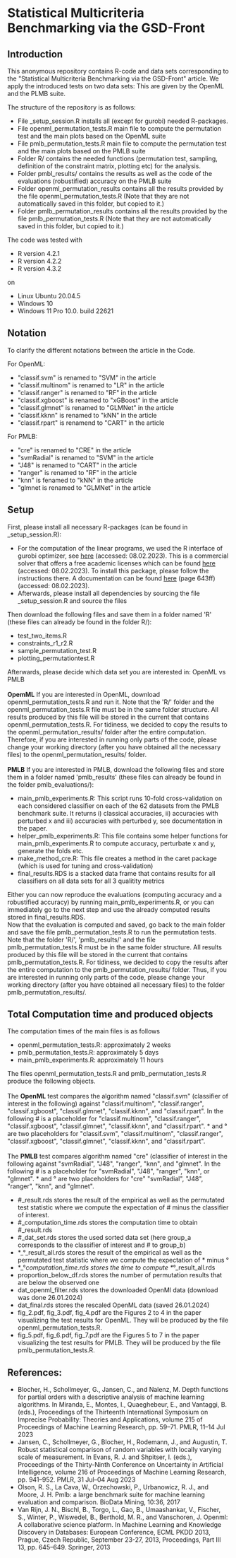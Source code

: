 
# Statistical Multicriteria Benchmarking via the GSD-Front

## Introduction
This anonymous repository contains R-code and data sets corresponding to the "Statistical Multicriteria Benchmarking via the GSD-Front" article. We apply the introduced tests on two data sets: This are given by the OpenML and the PLMB suite.

The structure of the repository is as follows:
- File _setup_session.R installs all (except for gurobi) needed R-packages.
- File openml_permutation_tests.R main file to compute the permutation test and the main plots based on the OpenML suite
- File pmlb_permutation_tests.R main file to compute the permutation test and the main plots based on the PMLB suite
- Folder R/ contains the needed functions (permutation test, sampling, definition of the constraint matrix, plotting etc) for the analysis.
- Folder pmbl_results/ contains the results as well as the code of the evaluations (robustified) accuracy on the PMLB suite
- Folder openml_permutation_results contains all the results provided by the file openml_permutation_tests.R (Note that they are not automatically saved in this folder, but copied to it.)
- Folder pmlb_permutation_results contains all the results provided by the file pmlb_permutation_tests.R (Note that they are not automatically saved in this folder, but copied to it.)

The code was tested with
- R version 4.2.1
- R version 4.2.2
- R version 4.3.2

on

- Linux Ubuntu 20.04.5
- Windows 10
- Windows 11 Pro 10.0. build 22621

## Notation
To clarify the different notations between the article in the Code.

For OpenML:
- "classif.svm" is renamed to "SVM" in the article
- "classif.multinom" is renamed to "LR" in the article
- "classif.ranger" is renamed to "RF" in the article
- "classif.xgboost" is renamed to "xGBoost" in the article
- "classif.glmnet" is renamed to "GLMNet" in the article
- "classif.kknn" is renamed to "kNN" in the article
- "classif.rpart" is renamend to "CART" in the article

For PMLB:
- "cre" is renamed to "CRE" in the article
- "svmRadial" is renamed to "SVM" in the article
- "J48" is renamed to "CART" in the article
- "ranger" is renamed to "RF" in the article
- "knn" is fenamed to "kNN" in the article
- "glmnet is renamed to "GLMNet" in the article

## Setup
First, please install all necessary R-packages (can be found in _setup_session.R):
- For the computation of the linear programs, we used the R interface of gurobi optimizer, see [here](https://www.gurobi.com/) (accessed: 08.02.2023). This is a commercial
solver that offers a free academic licenses which can be found [here](https://www.gurobi.com/features/academic-named-user-license/) (accessed: 08.02.2023). To install this package, please follow the instructions there. A documentation can be found [here](https://www.gurobi.com/wp-content/plugins/hd_documentations/documentation/9.0/refman.pdf) (page 643ff) (accessed: 08.02.2023).
- Afterwards, please install all dependencies by sourcing the file _setup_session.R and source the files 

Then download the following files and save them in a folder named 'R' (these files can already be found in the folder R/):
- test_two_items.R
- constraints_r1_r2.R
- sample_permutation_test.R
- plotting_permutationtest.R

Afterwards, please decide which data set you are interested in: OpenML vs PMLB\
\
**OpemML** If you are interested in OpenML, download openml_permutation_tests.R and run it. Note that the 'R/' folder and the openml_permutation_tests.R file must be in the same folder structure. All results produced by this file will be stored in the current that contains openml_permutation_tests.R. For tidiness, we decided to copy the results to the openml_permutation_results/ folder after the entire computation. Therefore, if you are interested in running only parts of the code, please change your working directory (after you have obtained all the necessary files) to the openml_permutation_results/ folder.\
\
**PMLB** If you are interested in PMLB, download the following files and store them in a folder named 'pmlb_results' (these files can already be found in the folder pmlb_evaluations/):
   - main_pmlb_experiments.R: This script runs 10-fold cross-validation on each considered classifier on each of the 62 datasets from the PMLB benchmark suite. It returns i) classical accuracies, ii) accuracies with       perturbed x and iii) accuracies with perturbed y, see documentation in the paper. 
   - helper_pmlb_experiments.R: This file contains some helper functions for main_pmlb_experiments.R to compute accuracy, perturbate x and y, generate the folds etc.
   - make_method_cre.R: This file creates a method in the caret package (which is used for tuning and cross-validation)
   - final_results.RDS is a stacked data frame that contains results for all classifiers on all data sets for all 3 qualitity metrics
     
Either you can now reproduce the evaluations (computing accuracy and a robustified accuracy) by running main_pmlb_experiments.R, or you can immediately go to the next step and use the already computed results stored in final_results.RDS.\
Now that the evaluation is computed and saved, go back to the main folder and save the file pmlb_permutation_tests.R to run the permutation tests. Note that the folder 'R/', 'pmlb_results/' and the file pmlb_permutation_tests.R must be in the same folder structure. All results produced by this file will be stored in the current that contains pmlb_permutation_tests.R. For tidiness, we decided to copy the results after the entire computation to the pmlb_permutation_results/ folder. Thus, if you are interested in running only parts of the code, please change your working directory (after you have obtained all necessary files) to the folder pmlb_permutation_results/.

## Total Computation time and produced objects

The computation times of the main files is as follows
- openml_permutation_tests.R: approximately 2 weeks
- pmlb_permutation_tests.R: approximately 5 days 
- main_pmlb_experiments.R: approximately 11 hours

The files openml_permutation_tests.R and pmlb_permutation_tests.R produce the following objects. \
\
The **OpenML** test compares the algorithm named "classif.svm" (classifier of interest in the following) against "classif.multinom", "classif.ranger", "classif.xgboost", "classif.glmnet", "classif.kknn", and "classif.rpart". In the following # is a placeholder for "classif.multinom", "classif.ranger", "classif.xgboost", "classif.glmnet", "classif.kknn", and "classif.rpart". * and ° are two placeholders for "classif.svm", "classif.multinom", "classif.ranger", "classif.xgboost", "classif.glmnet", "classif.kknn", and "classif.rpart".\
\
The **PMLB** test compares algorithm named "cre" (classifier of interest in the following against "svmRadial", "J48", "ranger", "knn", and "glmnet". In the following # is a placeholder for "svmRadial", "J48", "ranger", "knn", or "glmnet". * and ° are two placeholders for "cre" "svmRadial", "J48", "ranger", "knn", and "glmnet".
- #_result.rds stores the result of the empirical as well as the permutated test statistic where we compute the expectation of # minus the classifier of interest.
- #_computation_time.rds stores the computation time to obtain #_result.rds
- #_dat_set.rds stores the used sorted data set (here group_a corresponds to the classifier of interest and # to group_b)
- *_°_result_all.rds stores the result of the empirical as well as the permutated test statistic where we compute the expectation of * minus °
- *_°_computation_time.rds stores the time to compute *_°_result_all.rds
- proportion_below_df.rds stores the number of permutation results that are below the observed one
- dat_openml_filter.rds stores the downloaded OpenMl data (download was done 26.01.2024)
- dat_final.rds stores the rescaled OpenML data (saved 26.01.2024)
-  fig_2.pdf, fig_3.pdf, fig_4.pdf are the Figures 2 to 4 in the paper visualizing the test results for OpenML. They will be produced by the file openml_permutation_tests.R.
-  fig_5.pdf, fig_6.pdf, fig_7.pdf are the Figures 5 to 7 in the paper visualizing the test results for PMLB. They will be produced by the file pmlb_permutation_tests.R. 

## References:
- Blocher, H., Schollmeyer, G., Jansen, C., and Nalenz, M. Depth functions for partial orders with a descriptive analysis of machine learning algorithms. In Miranda, E., Montes, I., Quaeghebeur, E., and Vantaggi, B. (eds.), Proceedings of the Thirteenth International Symposium on Imprecise Probability: Theories and Applications, volume 215 of Proceedings of Machine Learning Research, pp. 59–71. PMLR, 11–14 Jul 2023
- Jansen, C., Schollmeyer, G., Blocher, H., Rodemann, J., and Augustin, T. Robust statistical comparison of random variables with locally varying scale of measurement. In Evans, R. J. and Shpitser, I. (eds.), Proceedings of the Thirty-Ninth Conference on Uncertainty in Artificial Intelligence, volume 216 of Proceedings of Machine Learning Research, pp. 941–952. PMLR, 31 Jul–04 Aug 2023
- Olson, R. S., La Cava, W., Orzechowski, P., Urbanowicz, R. J., and Moore, J. H. Pmlb: a large benchmark suite for machine learning evaluation and comparison. BioData Mining, 10:36, 2017
- Van Rijn, J. N., Bischl, B., Torgo, L., Gao, B., Umaashankar, V., Fischer, S., Winter, P., Wiswedel, B., Berthold, M. R., and Vanschoren, J. Openml: A collaborative science platform. In Machine Learning and Knowledge Discovery in Databases: European Conference, ECML PKDD 2013, Prague, Czech Republic, September 23-27, 2013, Proceedings, Part III 13, pp. 645–649. Springer, 2013



